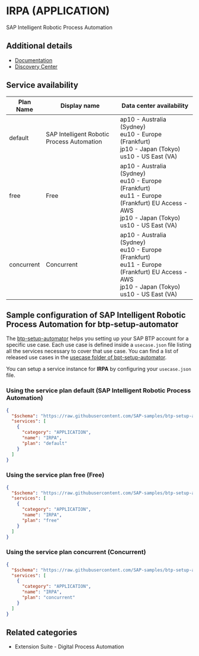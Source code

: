 # IRPA (APPLICATION)

SAP Intelligent Robotic Process Automation

## Additional details

- [Documentation](https://help.sap.com/viewer/p/IRPA)
- [Discovery Center](https://discovery-center.cloud.sap/serviceCatalog/sap-intelligent-rpa)

## Service availability

| Plan Name | Display name | Data center availability  |
|------|----------------|---------------------------|
|  default  |  SAP Intelligent Robotic Process Automation  | ap10 - Australia (Sydney)<br> eu10 - Europe (Frankfurt)<br> jp10 - Japan (Tokyo)<br> us10 - US East (VA)  |
|  free  |  Free  | ap10 - Australia (Sydney)<br> eu10 - Europe (Frankfurt)<br> eu11 - Europe (Frankfurt) EU Access - AWS<br> jp10 - Japan (Tokyo)<br> us10 - US East (VA)  |
|  concurrent  |  Concurrent  | ap10 - Australia (Sydney)<br> eu10 - Europe (Frankfurt)<br> eu11 - Europe (Frankfurt) EU Access - AWS<br> jp10 - Japan (Tokyo)<br> us10 - US East (VA)  |

## Sample configuration of **SAP Intelligent Robotic Process Automation** for btp-setup-automator

The [btp-setup-automator](https://github.com/SAP-samples/btp-setup-automator) helps you setting up your SAP BTP account for a specific use case. Each use case is defined inside a `usecase.json` file listing all the services necessary to cover that use case. You can find a list of released use cases in the [usecase folder of bpt-setup-automator](https://github.com/SAP-samples/btp-setup-automator/tree/main/usecases).

You can setup a service instance for **IRPA** by configuring your `usecase.json` file.

### Using the service plan **default** (SAP Intelligent Robotic Process Automation)

```json
{
  "$schema": "https://raw.githubusercontent.com/SAP-samples/btp-setup-automator/main/libs/btpsa-usecase.json",
  "services": [
    {
      "category": "APPLICATION",
      "name": "IRPA",
      "plan": "default"
    }
  ]
}
```

### Using the service plan **free** (Free)

```json
{
  "$schema": "https://raw.githubusercontent.com/SAP-samples/btp-setup-automator/main/libs/btpsa-usecase.json",
  "services": [
    {
      "category": "APPLICATION",
      "name": "IRPA",
      "plan": "free"
    }
  ]
}
```

### Using the service plan **concurrent** (Concurrent)

```json
{
  "$schema": "https://raw.githubusercontent.com/SAP-samples/btp-setup-automator/main/libs/btpsa-usecase.json",
  "services": [
    {
      "category": "APPLICATION",
      "name": "IRPA",
      "plan": "concurrent"
    }
  ]
}
```

## Related categories

- Extension Suite - Digital Process Automation